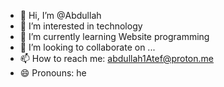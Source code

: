 - 👋 Hi, I’m @Abdullah
- 👀 I’m interested in technology
- 🌱 I’m currently learning Website programming
- 💞️ I’m looking to collaborate on ...
- 📫 How to reach me: abdullah1Atef@proton.me
- 😄 Pronouns: he

<!---
Abdu1llah/Abdu1llah is a ✨ special ✨ repository because its `README.md` (this file) appears on your GitHub profile.
You can click the Preview link to take a look at your changes.
--->
